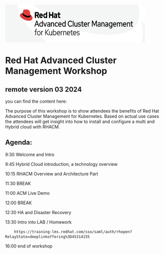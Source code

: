 <img src="https://github.com/RHEPDS/RH-AdvClustMgmt/blob/main/RHACM_logo.png" width="450" height="120">

# Red Hat Advanced Cluster Management Workshop
## remote version 03 2024

you can find the content here:

The purpose of this workshop is to show attendees the benefits of Red Hat Advanced Cluster Management for Kubernetes. Based on actual use cases the attendees will get insight into how to install and configure a multi and Hybrid cloud with RHACM.

## Agenda:

9:30		Welcome and Intro	

9:45		Hybrid Cloud introduction, a technology overview

10:15		RHACM Overview and Architecture Part 

11:30		BREAK		

11:00		ACM Live Demo

12:00		BREAK		

12:30		HA and Disaster Recovery

13:30		Intro into LAB / Homework

  		https://training-lms.redhat.com/sso/saml/auth/rhopen?RelayState=deeplinkoffering%3D45314155
		
16:00		end of workshop


